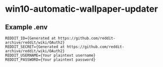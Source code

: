 # win10-automatic-wallpaper-updater

## Example .env
```xhtml
REDDIT_ID={Generated at https://github.com/reddit-archive/reddit/wiki/OAuth2}
REDDIT_SECRET={Generated at https://github.com/reddit-archive/reddit/wiki/OAuth2}
REDDIT_USERNAME={Your plaintext username}
REDDIT_PASSWORD={Your plaintext password}
```